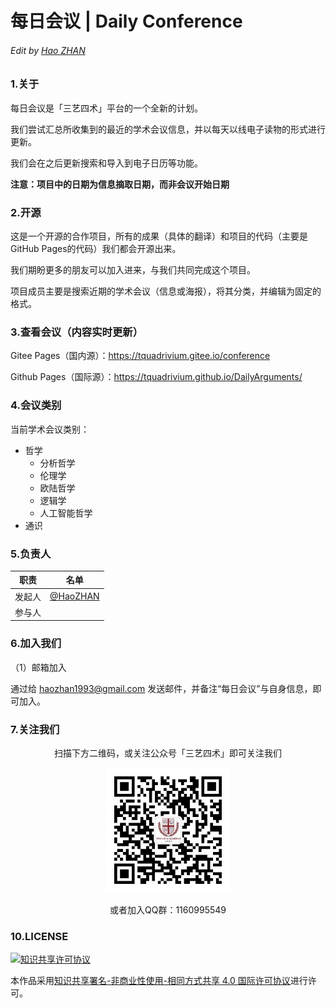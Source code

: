 # 每日会议 | Daily Conference

###### Edit by [Hao ZHAN](https://github.com/zhanhao93)



### 1.关于

每日会议是「三艺四术」平台的一个全新的计划。

我们尝试汇总所收集到的最近的学术会议信息，并以每天以线电子读物的形式进行更新。

我们会在之后更新搜索和导入到电子日历等功能。



**注意：项目中的日期为信息摘取日期，而非会议开始日期**



### 2.开源

这是一个开源的合作项目，所有的成果（具体的翻译）和项目的代码（主要是GitHub Pages的代码）我们都会开源出来。

我们期盼更多的朋友可以加入进来，与我们共同完成这个项目。

项目成员主要是搜索近期的学术会议（信息或海报），将其分类，并编辑为固定的格式。

### 3.查看会议（内容实时更新）
Gitee Pages（国内源）：https://tquadrivium.gitee.io/conference

Github Pages（国际源）：https://tquadrivium.github.io/DailyArguments/

### 4.会议类别

当前学术会议类别：

- 哲学
  - 分析哲学
  - 伦理学
  - 欧陆哲学
  - 逻辑学
  - 人工智能哲学
- 通识

### 5.负责人

| 职责 | 名单 |
| :---: | :---: |
| 发起人 | [@HaoZHAN](https://github.com/zhanhao93) |
| 参与人 |  |



### 6.加入我们

（1）邮箱加入

通过给 haozhan1993@gmail.com 发送邮件，并备注“每日会议”与自身信息，即可加入。



### 7.关注我们

<div align=center>
<p>扫描下方二维码，或关注公众号「三艺四术」即可关注我们</p>
<img src="res/qrcode.jpg" width="200" height= "200">
<p>或者加入QQ群：1160995549</p>
</div>


### 10.LICENSE

<a rel="license" href="http://creativecommons.org/licenses/by-nc-sa/4.0/"><img alt="知识共享许可协议" style="border-width:0" src="https://img.shields.io/badge/license-CC%20BY--NC--SA%204.0-lightgrey" /></a>

本作品采用<a rel="license" href="http://creativecommons.org/licenses/by-nc-sa/4.0/">知识共享署名-非商业性使用-相同方式共享 4.0 国际许可协议</a>进行许可。